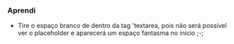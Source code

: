 ### Aprendi
- Tire o espaço branco de dentro da tag 'textarea, pois não será possível ver o placeholder e aparecerá um espaço fantasma no início ;-;

